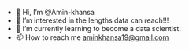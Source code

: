 - 👋 Hi, I’m @Amin-khansa
- 👀 I’m interested in the lengths data can reach!!!
- 🌱 I’m currently learning to become a data scientist.
- 📫 How to reach me aminkhansa19@gmail.com

<!---
Amin-khansa/Amin-khansa is a ✨ special ✨ repository because its `README.md` (this file) appears on your GitHub profile.
You can click the Preview link to take a look at your changes.
--->

